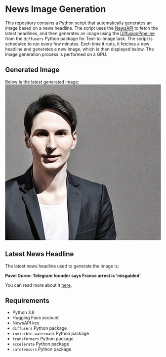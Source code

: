 # News Image Generation
This repository contains a Python script that automatically generates an image based on a news headline. The script uses the [NewsAPI](https://newsapi.org/) to fetch the latest headlines, and then generates an image using the [DiffusionPipeline](https://github.com/huggingface/diffusers) from the `diffusers` Python package for Text-to-Image task.
The script is scheduled to run every few minutes. Each time it runs, it fetches a new headline and generates a new image, which is then displayed below. The image generation process is performed on a GPU.

## Generated Image
Below is the latest generated image:
![Generated Image](image.png)

## Latest News Headline
The latest news headline used to generate the image is:

**Pavel Durov: Telegram founder says France arrest is ‘misguided’**

You can read more about it [here](https://news.google.com/rss/articles/CBMitgFBVV95cUxQb0FEckhOZzRlTjVFM0ZFcVBnTFZSOFJtdHNTQXV0Vm1hSzl0NXgybVVqd1dyckY5ZkI5NldURUxneEd5bFZTUWVPdGtKWVpaeU5wRXJBOHVaM0oxZEdJMnZaalN5aElzOVo1UE16dFZveDhITm1SV0Nta2RSSGdDOXpCSk56SjBkQ0s4QU1KZTRXWlBTMFdMZ0xkS2VEWG1nQUV3VGdSVm55eU9kUjktT1duUnBjQQ?oc=5).

## Requirements
- Python 3.8
- Hugging Face account
- NewsAPI key
- `diffusers` Python package
- `invisible_watermark` Python package
- `transformers` Python package
- `accelerate` Python package
- `safetensors` Python package
